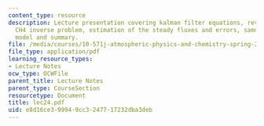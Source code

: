 ```yaml
---
content_type: resource
description: Lecture presentation covering kalman filter equations, review of the
  CH4 inverse problem, estimation of the steady fluxes and errors, samoa observation
  model and summary.
file: /media/courses/10-571j-atmospheric-physics-and-chemistry-spring-2006/e8d16ce399949cc3247717232dba3deb_lec24.pdf
file_type: application/pdf
learning_resource_types:
- Lecture Notes
ocw_type: OCWFile
parent_title: Lecture Notes
parent_type: CourseSection
resourcetype: Document
title: lec24.pdf
uid: e8d16ce3-9994-9cc3-2477-17232dba3deb
---
```

